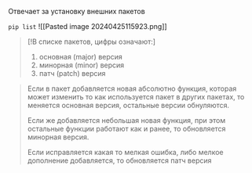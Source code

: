 Отвечает за установку внешних пакетов

`pip list` 
![[Pasted image 20240425115923.png]]

>[!В списке пакетов, цифры означают:]
>1. основная (major) версия 
>2. минорная (minor) версия
>3. патч (patch) версия

> Если в пакет добавляется новая абсолютно функция, которая может изменить то как используется пакет в других пакетах, то меняется основная версия, остальные версии обнуляются.
> 
> Если же добавляется небольшая новая функция, при этом остальные функции работают как и ранее, то обновляется минорная версия.
> 
> Если исправляется какая то мелкая ошибка, либо мелкое дополнение добавляется, то обновляется патч версия
